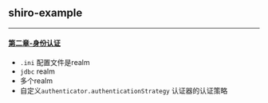 ## shiro-example

----

#### [第二章-身份认证](shiro-example-chapter2)

* `.ini` 配置文件是realm
* `jdbc` realm
* 多个realm
* 自定义`authenticator.authenticationStrategy` 认证器的认证策略
